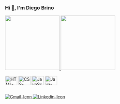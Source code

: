 ### Hi 👋, I'm Diego Brino

<div>
  <a href="https://github.com/Diego-Brino">
  <img height="180em" src="https://github-readme-stats.vercel.app/api?username=Diego-Brino&show_icons=true&theme=dracula&include_all_commits=true&count_private=true"/>
  <img height="180em" src="https://github-readme-stats.vercel.app/api/top-langs/?username=Diego-Brino&layout-compact&langs_count=16&theme=dracula"/>
</div>

<div style="display: inline-block"><br>
  <img align="center" height="30" width="40" src="https://cdn.jsdelivr.net/gh/devicons/devicon/icons/html5/html5-original.svg" alt="HTML-Icon">
  <img align="center" height="30" width="40" src="https://cdn.jsdelivr.net/gh/devicons/devicon/icons/css3/css3-original.svg" alt="CSS-Icon">
  <img align="center" height="30" width="40" src="https://cdn.jsdelivr.net/gh/devicons/devicon/icons/javascript/javascript-original.svg" alt="JavaScript-Icon">
  <img align="center" height="30" width="40" src="https://cdn.jsdelivr.net/gh/devicons/devicon/icons/java/java-original.svg" alt="Java-Icon">
</div>

##

<div>
    <a href="mailto:diego.simonaio@gmail.com">
      <img src="https://img.shields.io/badge/Gmail-D14836?style=for-the-badge&logo=gmail&logoColor=white" alt="Gmail-Icon" target="_blank">
    </a>
    <a href="https://www.linkedin.com/in/diego-brino/" target="_blank">
      <img src="https://img.shields.io/badge/LinkedIn-0077B5?style=for-the-badge&logo=linkedin&logoColor=white" alt="Linkedin-Icon"  target="_blank">
    </a>
</div>
